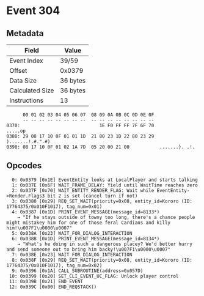 # Event 304

## Metadata

| Field           | Value    |
|-----------------|----------|
| Event Index     | 39/59    |
| Offset          | 0x0379   |
| Data Size       | 36 bytes |
| Calculated Size | 36 bytes |
| Instructions    | 13       |

```
      00 01 02 03 04 05 06 07  08 09 0A 0B 0C 0D 0E 0F
      -- -- -- -- -- -- -- --  -- -- -- -- -- -- -- --
0370:                             1E F0 FF FF 7F 6F 70           .....op
0380: 29 08 17 10 0F 01 01 1D  21 80 23 1D 22 80 23 29  ).......!.#.".#)
0390: 08 17 10 0F 01 02 1A 7D  05 20 00 21 00           .......}. .!.   
```

## Opcodes

```
  0: 0x0379 [0x1E] EventEntity looks at LocalPlayer and starts talking
  1: 0x037E [0x6F] WAIT_FRAME_DELAY: Yield until WaitTime reaches zero
  2: 0x037F [0x70] WAIT_ENTITY_RENDER_FLAG: Wait while EventEntity->Render.Flags3 bit 2 is set (cancel turn if not)
  3: 0x0380 [0x29] REQ_SET_WAIT(priority=0x08, entity_id=Kororo (ID: 17764375/0x010F1017), tag_num=0x01)
  4: 0x0387 [0x1D] PRINT_EVENT_MESSAGE(message_id=8133*)
    → "If he stays outside of towny too long, there's a chance people might mistakey him for one of those feral Cardians and killy him!\u007F1\u0000\u0007"
  5: 0x038A [0x23] WAIT_FOR_DIALOG_INTERACTION
  6: 0x038B [0x1D] PRINT_EVENT_MESSAGE(message_id=8134*)
    → "What's he doing in such a dangerous placey? We'd better hurry and send someone out to bring him backy!\u007F1\u0000\u0007"
  7: 0x038E [0x23] WAIT_FOR_DIALOG_INTERACTION
  8: 0x038F [0x29] REQ_SET_WAIT(priority=0x08, entity_id=Kororo (ID: 17764375/0x010F1017), tag_num=0x02)
  9: 0x0396 [0x1A] CALL_SUBROUTINE(address=0x057D)
 10: 0x0399 [0x20] SET_CLI_EVENT_UC_FLAG: Unlock player control
 11: 0x039B [0x21] END_EVENT
 12: 0x039C [0x00] END_REQSTACK()
```
